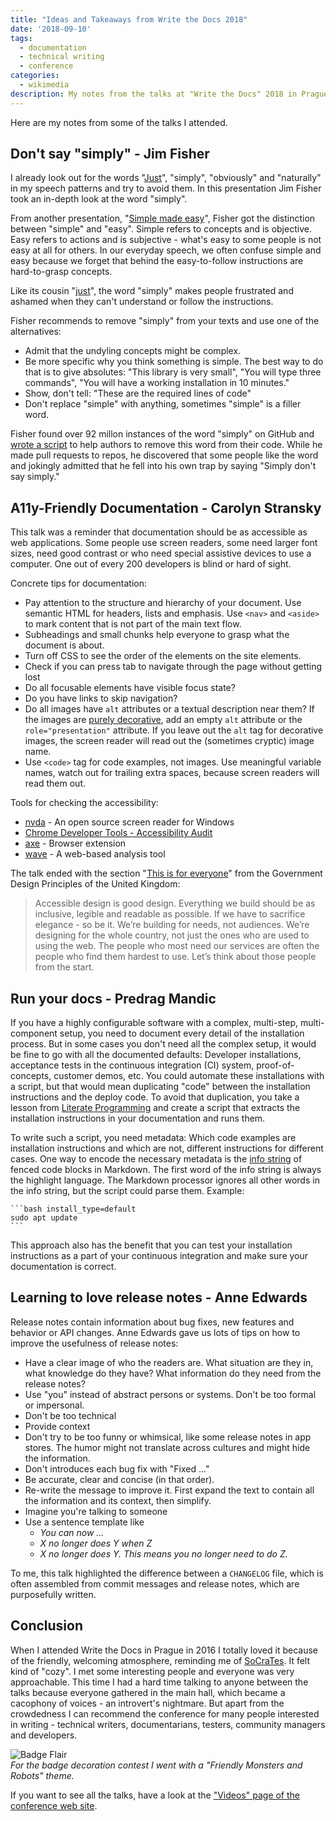 ```yaml
---
title: "Ideas and Takeaways from Write the Docs 2018"
date: '2018-09-10'
tags:
  - documentation
  - technical writing
  - conference
categories:
  - wikimedia
description: My notes from the talks at "Write the Docs" 2018 in Prague
---
```

Here are my notes from some of the talks I attended.
<!--more-->
## Don't say "simply" - Jim Fisher
I already look out for the words "[Just](http://bradfrost.com/blog/post/just/)", "simply", "obviously" and "naturally" in my speech patterns and try to avoid them. In this presentation Jim Fisher took an in-depth look at the word "simply".

From another presentation, "[Simple made easy](https://www.infoq.com/presentations/Simple-Made-Easy)", Fisher got the distinction between "simple" and "easy". Simple refers to concepts and is objective. Easy refers to actions and is subjective - what's easy to some people is not easy at all for others. In our everyday speech, we often confuse simple and easy because we forget that behind the easy-to-follow instructions are hard-to-grasp concepts.

Like its cousin "[just](https://dev.to/marcuscreo/the-4-letter-word-word-that-makes-my-blood-boil)", the word "simply" makes people frustrated and ashamed when they can't understand or follow the instructions.

Fisher recommends to remove "simply" from your texts and use one of the alternatives:

* Admit that the undyling concepts might be complex.
* Be more specific why you think something is simple. The best way to do that is to give absolutes: "This library is very small", "You will type three commands", "You will have a working installation in 10 minutes."
* Show, don't tell: "These are the required lines of code"
* Don't replace "simple" with anything, sometimes "simple" is a filler word.

Fisher found over 92 millon instances of the word "simply" on GitHub and [wrote a script](https://github.com/jameshfisher/dont-say-simply) to help authors to remove this word from their code. While he made pull requests to repos, he discovered that some people like the word and jokingly admitted that he fell into his own trap by saying "Simply don't say simply."

## A11y-Friendly Documentation - Carolyn Stransky
This talk was a reminder that documentation should be as accessible as web applications. Some people use screen readers, some need larger font sizes, need good contrast or who need special assistive devices to use a computer. One out of every 200 developers is blind or hard of sight.

Concrete tips for documentation:

- Pay attention to the structure and hierarchy of your document. Use semantic HTML for headers, lists and emphasis. Use `<nav>` and `<aside>` to mark content that is not part of the main text flow.
- Subheadings and small chunks help everyone to grasp what the document is about.
- Turn off CSS to see the order of the elements on the site elements.
- Check if you can press tab to navigate through the page without getting lost
- Do all focusable elements have visible focus state?
- Do you have links to skip navigation?
- Do all images have `alt` attributes or a textual description near them? If the images are [purely decorative](https://www.w3.org/WAI/tutorials/images/decorative/), add an empty `alt` attribute or the `role="presentation"` attribute. If you leave out the `alt` tag for decorative images, the screen reader will read out the (sometimes cryptic) image name.
- Use `<code>` tag for code examples, not images. Use meaningful variable names, watch out for trailing extra spaces, because screen readers will read them out.

Tools for checking the accessibility:

- [nvda](https://www.nvaccess.org/) - An open source screen reader for Windows
- [Chrome Developer Tools - Accessibility Audit](https://developers.google.com/web/tools/chrome-devtools/accessibility/reference#audits)
- [axe](https://www.deque.com/axe/) - Browser extension
- [wave](https://wave.webaim.org/) - A web-based analysis tool

The talk ended with the section "[This is for everyone](https://www.gov.uk/guidance/government-design-principles#this-is-for-everyone)" from the Government Design Principles of the United Kingdom:

> Accessible design is good design. Everything we build should be as inclusive, legible and readable as possible. If we have to sacrifice elegance - so be it. We’re building for needs, not audiences. We’re designing for the whole country, not just the ones who are used to using the web. The people who most need our services are often the people who find them hardest to use. Let’s think about those people from the start.


## Run your docs - Predrag Mandic
If you have a highly configurable software with a complex, multi-step, multi-component setup, you need to document every detail of the installation process. But in some cases you don't need all the complex setup, it would be fine to go with all the documented defaults: Developer installations, acceptance tests in the continuous integration (CI) system, proof-of-concepts, customer demos, etc. You could automate these installations with a script, but that would mean duplicating "code" between the installation instructions and the deploy code. To avoid that duplication, you take a lesson from [Literate Programming](https://en.wikipedia.org/wiki/Literate_programming) and create a script that extracts the installation instructions in your documentation and runs them.

To write such a script, you need metadata: Which code examples are installation instructions and which are not, different instructions for different cases. One way to encode the necessary metadata is the [info string](https://spec.commonmark.org/0.28/#info-string) of fenced code blocks in Markdown. The first word of the info string is always the highlight language. The Markdown processor ignores all other words in the info string, but the script could parse them. Example:

````
```bash install_type=default
sudo apt update
```
````

This approach also has the benefit that you can test your installation instructions as a part of your continuous integration and make sure your documentation is correct.

## Learning to love release notes - Anne Edwards
Release notes contain information about bug fixes, new features and behavior or API changes. Anne Edwards gave us lots of tips on how to improve the usefulness of release notes:

* Have a clear image of who the readers are. What situation are they in, what knowledge do they have? What information do they need from the release notes?
* Use "you" instead of abstract persons or systems. Don't be too formal or impersonal.
* Don't be too technical
* Provide context
* Don't try to be too funny or whimsical, like some release notes in app stores. The humor might not translate across cultures and might hide the information.
* Don't introduces each bug fix with "Fixed ..."
* Be accurate, clear and concise (in that order).
* Re-write the message to improve it. First expand the text to contain all the information and its context, then simplify.
* Imagine you're talking to someone
* Use a sentence template like
  * *You can now ...*
  * *X no longer does Y when Z*
  * *X no longer does Y. This means you no longer need to do Z.*

To me, this talk highlighted the difference between a `CHANGELOG` file, which is often assembled from commit messages and release notes, which are purposefully written.

## Conclusion
When I attended Write the Docs in Prague in 2016 I totally loved it because of the friendly, welcoming atmosphere, reminding me of  [SoCraTes](2018-08-28-ideas-and-takeaways-from-socrates-2018.md). It felt kind of "cozy". I met some interesting people and everyone was very approachable. This time I had a hard time talking to anyone between the talks because everyone gathered in the main hall, which became a cacophony of voices - an introvert's nightmare. But apart from the crowdedness I can recommend the conference for many people interested in writing - technical writers, documentarians, testers, community managers and developers.

![Badge Flair](/assets/images/posts/wtd_2018_badge.jpg)  
*For the badge decoration contest I went with a "Friendly Monsters and Robots" theme.*

If you want to see all the talks, have a look at the ["Videos" page of the conference web site](http://www.writethedocs.org/videos/prague/2018/).
